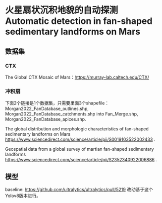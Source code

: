 # 火星扇状沉积地貌的自动探测 Automatic detection in fan-shaped sedimentary landforms on Mars

## 数据集
### CTX
The Global CTX Mosaic of Mars：https://murray-lab.caltech.edu/CTX/

### 冲积扇
下面2个链接是1个数据集，只需要里面3个shapefile：Morgan2022_FanDatabase_outlines.shp, Morgan2022_FanDatabase_catchments.shp into Fan_Merge.shp, Morgan2022_FanDatabase_apices.shp.

The global distribution and morphologic characteristics of fan-shaped sedimentary landforms on Mars https://www.sciencedirect.com/science/article/pii/S0019103522002433 .

Geospatial data from a global survey of martian fan-shaped sedimentary landforms https://www.sciencedirect.com/science/article/pii/S2352340922006886 .

## 模型
baseline: https://github.com/ultralytics/ultralytics/pull/5219
改动基于这个Yolov8版本进行。